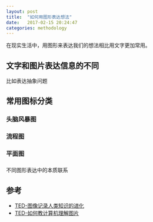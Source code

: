 ```yaml
---
layout: post
title:  "如何用图形表达想法"
date:   2017-02-15 20:24:47
categories: methodology
---
```


在现实生活中，用图形来表达我们的想法相比用文字更加常用。

## 文字和图片表达信息的不同

比如表达抽象问题

## 常用图标分类

### 头脑风暴图
### 流程图
### 平面图
### 

不同图形表达中的本质联系

## 

## 参考

- [TED-图像记录人类知识的进化](http://open.163.com/movie/2016/2/A/4/MBBGRFU9A_MBBIHU0A4.html)
- [TED-如何教计算机理解图片](http://open.163.com/movie/2015/3/Q/R/MAKN9A24M_MAKN9QAQR.html)
